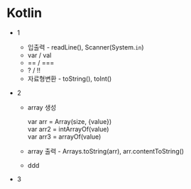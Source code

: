 # Kotlin

* 1
  * 입출력 - readLine(), Scanner(System.`in`)
  * var / val
  * == / ===
  * ? / !!
  * 자료형변환 - toString(), toInt()

* 2
  * array 생성
  
    var arr = Array(size, {value})<br>
    var arr2 = intArrayOf(value)<br>
    var arr3 = arrayOf<type>(value)<br>
 
  * array 출력 - Arrays.toString(arr), arr.contentToString()
  * ddd
* 3
